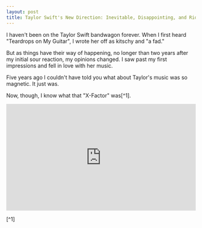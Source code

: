 ```yaml
---
layout: post
title: Taylor Swift's New Direction: Inevitable, Disappointing, and Ridiculously Irresistible
---
```


I haven't been on the Taylor Swift bandwagon forever. When I first heard "Teardrops on My Guitar", I wrote her off as kitschy and "a fad."

But as things have their way of happening, no longer than two years after my initial sour reaction, my opinions changed. I saw past my first impressions and fell in love with her music.

Five years ago I couldn't have told you what about Taylor's music was so magnetic. It just was.

Now, though, I know what that "X-Factor" was[^1].

<style>.embed-container { position: relative; padding-bottom: 56.25%; height: 0; overflow: hidden; max-width: 100%; height: auto; } .embed-container iframe, .embed-container object, .embed-container embed { position: absolute; top: 0; left: 0; width: 100%; height: 100%; }</style><div class='embed-container'><iframe src='http://www.youtube.com/embed/GkD20ajVxnY?start=63&amp;end=83' frameborder='0' allowfullscreen></iframe></div>

[^1]
